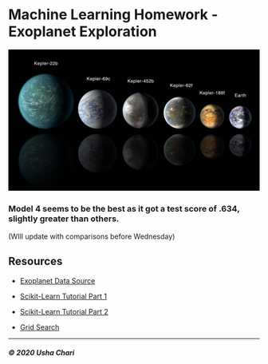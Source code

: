 # Machine Learning Homework - Exoplanet Exploration

![exoplanets.jpg](Images/exoplanets.jpg)

### Model 4 seems to be the best as it got a test score of .634, slightly greater than others.


(WIll update with comparisons before Wednesday)





## Resources

* [Exoplanet Data Source](https://www.kaggle.com/nasa/kepler-exoplanet-search-results)

* [Scikit-Learn Tutorial Part 1](https://www.youtube.com/watch?v=4PXAztQtoTg)

* [Scikit-Learn Tutorial Part 2](https://www.youtube.com/watch?v=gK43gtGh49o&t=5858s)

* [Grid Search](https://scikit-learn.org/stable/modules/grid_search.html)

- - -



##### © 2020 Usha Chari
